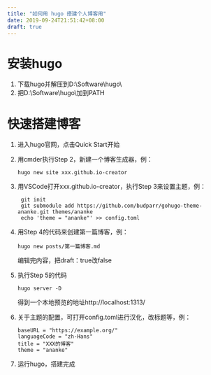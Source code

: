 ```yaml
---
title: "如何用 hugo 搭建个人博客用"
date: 2019-09-24T21:51:42+08:00
draft: true
---
```


# 安装hugo

1. 下载hugo并解压到D:\Software\hugo\
2. 把D:\Software\hugo\加到PATH

# 快速搭建博客

1. 进入hugo官网，点击Quick Start开始


2. 用cmder执行Step 2，新建一个博客生成器，例：
    ```
    hugo new site xxx.github.io-creator
    ```

3. 用VSCode打开xxx.github.io-creator，执行Step 3来设置主题，例：
   ```
    git init
    git submodule add https://github.com/budparr/gohugo-theme-ananke.git themes/ananke
    echo 'theme = "ananke"' >> config.toml
    ```

4. 用Step 4的代码来创建第一篇博客，例：
    ```
    hugo new posts/第一篇博客.md
    ```
    编辑完内容，把draft：true改false

5. 执行Step 5的代码
    ```
    hugo server -D
    ```
    得到一个本地预览的地址http://localhost:1313/

6. 关于主题的配置，可打开config.toml进行汉化，改标题等，例：
    ```
    baseURL = "https://example.org/"
    languageCode = "zh-Hans"
    title = "XXX的博客"
    theme = "ananke"
    ```

7. 运行hugo，搭建完成
   